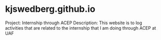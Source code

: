 # kjswedberg.github.io

Project: Internship through ACEP 
Description: This website is to log activities that are related to the internship that I am doing through ACEP at UAF 

